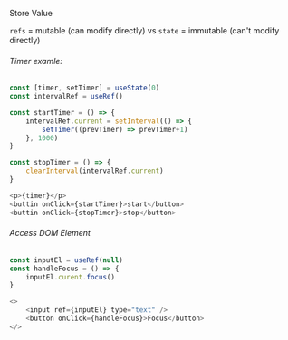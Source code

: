Store Value

`refs` = mutable (can modify directly)
vs
`state` = immutable (can't modify directly)

###### Timer examle:
```js
const [timer, setTimer] = useState(0)
const intervalRef = useRef()

const startTimer = () => {
	intervalRef.current = setInterval(() => {
		setTimer((prevTimer) => prevTimer+1)
	}, 1000)
}

const stopTimer = () => {
	clearInterval(intervalRef.current)
}

<p>{timer}</p>
<buttin onClick={startTimer}>start</button>
<buttin onClick={stopTimer}>stop</button>
```

###### Access DOM Element
```js
const inputEl = useRef(null)
const handleFocus = () => {
	inputEl.curent.focus()
}

<>
	<input ref={inputEl} type="text" />
	<button onClick={handleFocus}>Focus</button>
</>
```